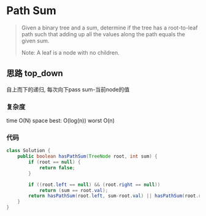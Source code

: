 # Path Sum

> Given a binary tree and a sum, determine if the tree has a root-to-leaf path such that adding up all the values along the path equals the given sum.
> 
> Note: A leaf is a node with no children.

## 思路 top_down
自上而下的递归, 每次向下pass sum-当前node的值

### 复杂度
time O(N) space best: O(log(n)) worst O(n)
### 代码
```java
class Solution {
    public boolean hasPathSum(TreeNode root, int sum) {
        if (root == null) {
            return false;
        }

        if ((root.left == null) && (root.right == null))
            return (sum == root.val);
        return hasPathSum(root.left, sum-root.val) || hasPathSum(root.right, sum-root.val);
    }
}
```
